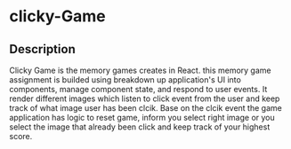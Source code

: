 # clicky-Game
## Description
Clicky Game is the memory games creates in React. this memory game assignment is builded using breakdown up application's UI into components, manage component state, and respond to user events.
It render different images which listen to click event from the user and keep track of what image user has been clcik. Base on the clcik event the game application has  logic to reset game, inform you select right image or you select the image that already been click and keep track of your highest score.




